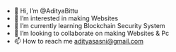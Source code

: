 - 👋 Hi, I’m @AdityaBittu
- 👀 I’m interested in making Websites 
- 🌱 I’m currently learning Blockchain Security System
- 💞️ I’m looking to collaborate on making Websites & Pc
- 📫 How to reach me adityasasni@gmail.com

<!---
AdityaBittu/AdityaBittu is a ✨ special ✨ repository because its `README.md` (this file) appears on your GitHub profile.
You can click the Preview link to take a look at your changes.
--->

